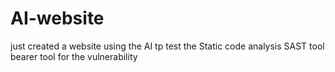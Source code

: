 # AI-website
just created a website using the AI tp  test the Static code analysis SAST tool  bearer tool  for the vulnerability 
